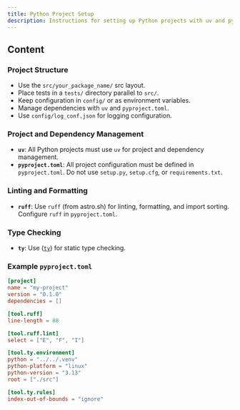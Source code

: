 ```yaml
---
title: Python Project Setup
description: Instructions for setting up Python projects with uv and pyproject.toml.
---
```


## Content

### Project Structure
- Use the `src/your_package_name/` src layout.
- Place tests in a `tests/` directory parallel to `src/`.
- Keep configuration in `config/` or as environment variables.
- Manage dependencies with `uv` and `pyproject.toml`.
- Use `config/log_conf.json` for logging configuration.

### Project and Dependency Management

- **`uv`**: All Python projects must use `uv` for project and dependency management.
- **`pyproject.toml`**: All project configuration must be defined in `pyproject.toml`. Do not use `setup.py`, `setup.cfg`, or `requirements.txt`.

### Linting and Formatting

- **`ruff`**: Use `ruff` (from astro.sh) for linting, formatting, and import sorting. Configure `ruff` in `pyproject.toml`.

### Type Checking

- **`ty`**: Use ([`ty`](https://docs.astral.sh/ty/)) for static type checking.

### Example `pyproject.toml`

```toml
[project]
name = "my-project"
version = "0.1.0"
dependencies = []

[tool.ruff]
line-length = 88

[tool.ruff.lint]
select = ["E", "F", "I"]

[tool.ty.environment]
python = "../../.venv"
python-platform = "linux"
python-version = "3.13"
root = ["./src"]

[tool.ty.rules]
index-out-of-bounds = "ignore"
```
